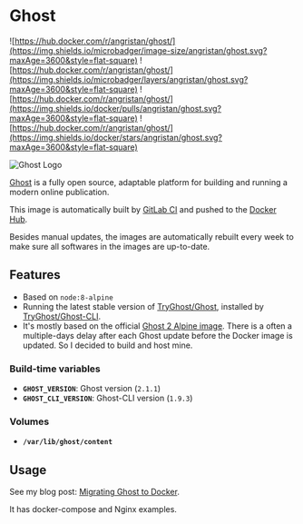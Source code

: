 # Ghost

![https://hub.docker.com/r/angristan/ghost/](https://img.shields.io/microbadger/image-size/angristan/ghost.svg?maxAge=3600&style=flat-square) ![https://hub.docker.com/r/angristan/ghost/](https://img.shields.io/microbadger/layers/angristan/ghost.svg?maxAge=3600&style=flat-square) ![https://hub.docker.com/r/angristan/ghost/](https://img.shields.io/docker/pulls/angristan/ghost.svg?maxAge=3600&style=flat-square) ![https://hub.docker.com/r/angristan/ghost/](https://img.shields.io/docker/stars/angristan/ghost.svg?maxAge=3600&style=flat-square)

![Ghost Logo](https://ghost.org/logo.svg)

[Ghost](https://ghost.org/) is a fully open source, adaptable platform for building and running a modern online publication.

This image is automatically built by [GitLab CI](https://gitlab.com/angristan/docker-ghost/pipelines) and pushed to the [Docker Hub](https://hub.docker.com/r/angristan/ghost/).

Besides manual updates, the images are automatically rebuilt every week to make sure all softwares in the images are up-to-date.

## Features

- Based on `node:8-alpine`
- Running the latest stable version of [TryGhost/Ghost](https://github.com/TryGhost/Ghost), installed by [TryGhost/Ghost-CLI](https://github.com/TryGhost/Ghost-CLI).
- It's mostly based on the official [Ghost 2 Alpine image](https://github.com/docker-library/ghost/tree/master/2/alpine). There is a often a multiple-days delay after each Ghost update before the Docker image is updated. So I decided to build and host mine.

### Build-time variables

- **`GHOST_VERSION`**: Ghost version (`2.1.1`)
- **`GHOST_CLI_VERSION`**: Ghost-CLI version (`1.9.3`)

### Volumes

- **`/var/lib/ghost/content`**

## Usage

See my blog post: [Migrating Ghost to Docker](https://angristan.xyz/migrating-ghost-to-docker/).

It has docker-compose and Nginx examples.
